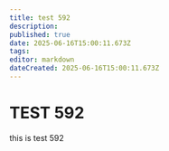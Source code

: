 ```yaml
---
title: test 592
description: 
published: true
date: 2025-06-16T15:00:11.673Z
tags: 
editor: markdown
dateCreated: 2025-06-16T15:00:11.673Z
---
```


# TEST 592
this is test 592
